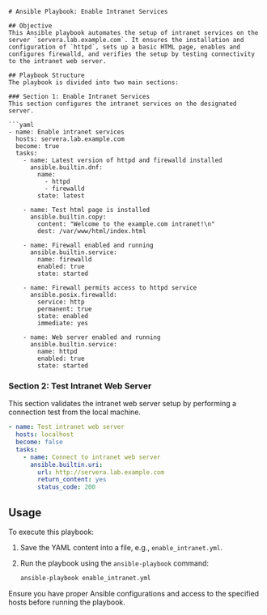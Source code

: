 ```
# Ansible Playbook: Enable Intranet Services

## Objective
This Ansible playbook automates the setup of intranet services on the server `servera.lab.example.com`. It ensures the installation and configuration of `httpd`, sets up a basic HTML page, enables and configures firewalld, and verifies the setup by testing connectivity to the intranet web server.

## Playbook Structure
The playbook is divided into two main sections:

### Section 1: Enable Intranet Services
This section configures the intranet services on the designated server.

```yaml
- name: Enable intranet services
  hosts: servera.lab.example.com
  become: true
  tasks:
    - name: Latest version of httpd and firewalld installed
      ansible.builtin.dnf:
        name:
          - httpd
          - firewalld
        state: latest

    - name: Test html page is installed
      ansible.builtin.copy:
        content: "Welcome to the example.com intranet!\n"
        dest: /var/www/html/index.html

    - name: Firewall enabled and running
      ansible.builtin.service:
        name: firewalld
        enabled: true
        state: started

    - name: Firewall permits access to httpd service
      ansible.posix.firewalld:
        service: http
        permanent: true
        state: enabled
        immediate: yes

    - name: Web server enabled and running
      ansible.builtin.service:
        name: httpd
        enabled: true
        state: started
```

### Section 2: Test Intranet Web Server
This section validates the intranet web server setup by performing a connection test from the local machine.

```yaml
- name: Test intranet web server
  hosts: localhost
  become: false
  tasks:
    - name: Connect to intranet web server
      ansible.builtin.uri:
        url: http://servera.lab.example.com
        return_content: yes
        status_code: 200
```

## Usage
To execute this playbook:

1. Save the YAML content into a file, e.g., `enable_intranet.yml`.
2. Run the playbook using the `ansible-playbook` command:
   
    ```bash
    ansible-playbook enable_intranet.yml
    ```
Ensure you have proper Ansible configurations and access to the specified hosts before running the playbook.
```
